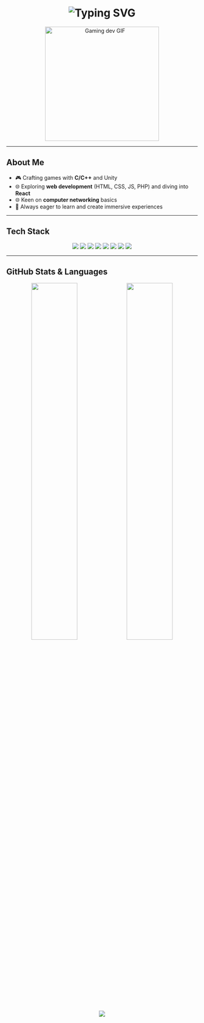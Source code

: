 <!-- Animated Header (Typing Effect) -->
<div align="center">
  <h1>
    <img src="https://readme-typing-svg.herokuapp.com?font=JetBrains+Mono&size=40&duration=3000&color=33FF33&center=true&vCenter=true&width=560&lines=Hey,+I'm+ZIEPTUNG;A+Game+&+Web+Dev;;" alt="Typing SVG"/>
  </h1>
</div>

<!-- GIF animation -->
<div align="center">
  <img src="https://media.giphy.com/media/26AHONQ79FdWZhAI0/giphy.gif" width="300" alt="Gaming dev GIF"/>
</div>

---

##  About Me
- 🎮 Crafting games with **C/C++** and Unity  
- 🌐 Exploring **web development** (HTML, CSS, JS, PHP) and diving into **React**  
- 🌐 Keen on **computer networking** basics  
- 🚀 Always eager to learn and create immersive experiences

---

##  Tech Stack
<div align="center">
  <img src="https://img.shields.io/badge/C-00599C?style=for-the-badge&logo=c&logoColor=white"/>
  <img src="https://img.shields.io/badge/C++-00599C?style=for-the-badge&logo=cplusplus&logoColor=white"/>
  <img src="https://img.shields.io/badge/Unity-000000?style=for-the-badge&logo=unity&logoColor=white"/>
  <img src="https://img.shields.io/badge/HTML5-E34F26?style=for-the-badge&logo=html5&logoColor=white"/>
  <img src="https://img.shields.io/badge/CSS3-1572B6?style=for-the-badge&logo=css3&logoColor=white"/>
  <img src="https://img.shields.io/badge/JavaScript-F7DF1E?style=for-the-badge&logo=javascript&logoColor=black"/>
  <img src="https://img.shields.io/badge/PHP-777BB4?style=for-the-badge&logo=php&logoColor=white"/>
  <img src="https://img.shields.io/badge/React-20232A?style=for-the-badge&logo=react&logoColor=61DAFB"/>
</div>

---

##  GitHub Stats & Languages
<div align="center">
  <img width="49%" src="https://github-readme-stats.vercel.app/api?username=zieptung&show_icons=true&theme=tokyonight" />
  <img width="49%" src="https://github-readme-streak-stats.herokuapp.com/?user=zieptung&theme=tokyonight" />
</div>
<div align="center">
  <img src="https://github-readme-stats.vercel.app/api/top-langs/?username=zieptung&layout=compact&theme=tokyonight" />
</div>
